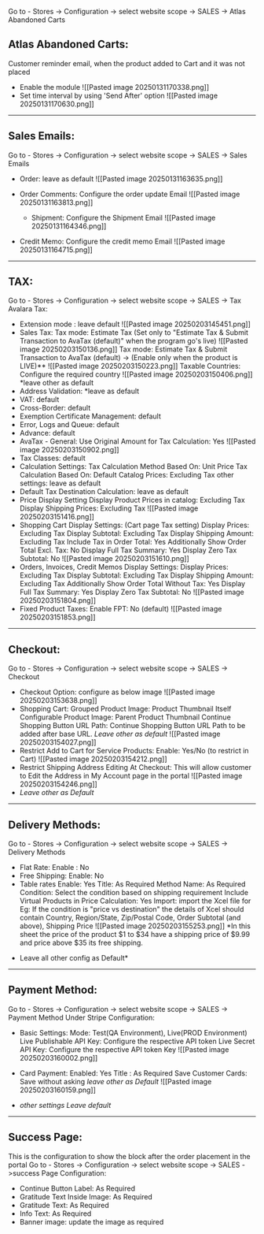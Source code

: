 
Go to - Stores -> Configuration -> select website scope -> SALES -> Atlas Abandoned Carts
## Atlas Abandoned Carts:
Customer reminder email, when the product added to Cart and it was not placed
- Enable the module
	![[Pasted image 20250131170338.png]]
- Set time interval by using 'Send After' option
  ![[Pasted image 20250131170630.png]]
---
## Sales Emails:
Go to - Stores -> Configuration -> select website scope -> SALES -> Sales Emails
- Order:
  leave as default ![[Pasted image 20250131163635.png]]

- Order Comments:
	Configure the order update Email
	  ![[Pasted image 20250131163813.png]]

  - Shipment:
     Configure the Shipment Email
      ![[Pasted image 20250131164346.png]]
      
- Credit Memo:
    Configure the credit memo Email
    ![[Pasted image 20250131164715.png]]
---
## TAX:
Go to - Stores -> Configuration -> select website scope -> SALES -> Tax
Avalara Tax:
- Extension mode : leave default
  ![[Pasted image 20250203145451.png]]
- Sales Tax:
  Tax mode: Estimate Tax (Set only to "Estimate Tax & Submit Transaction to AvaTax (default)" when the program go's live)
  ![[Pasted image 20250203150136.png]]
  Tax mode: Estimate Tax & Submit Transaction to AvaTax (default) -> (Enable only when the product is LIVE)**
  ![[Pasted image 20250203150223.png]]
  Taxable Countries: Configure the required country
  ![[Pasted image 20250203150406.png]]
  *leave other as default
- Address Validation:
  *leave as default
- VAT: default
- Cross-Border: default
- Exemption Certificate Management: default
- Error, Logs and Queue: default
- Advance: default
- AvaTax - General:
	Use Original Amount for Tax Calculation: Yes
		![[Pasted image 20250203150902.png]]
- Tax Classes: default
- Calculation Settings:
  Tax Calculation Method Based On: Unit Price
  Tax Calculation Based On: Default
  Catalog Prices: Excluding Tax
  other settings: leave as default
- Default Tax Destination Calculation: leave as default
- Price Display Setting
  Display Product Prices in catalog: Excluding Tax
  Display Shipping Prices: Excluding Tax
  ![[Pasted image 20250203151416.png]]
- Shopping Cart Display Settings: (Cart page Tax setting)
  Display Prices: Excluding Tax
  Display Subtotal: Excluding Tax
  Display Shipping Amount: Excluding Tax
  Include Tax in Order Total: Yes
  Additionally Show Order Total Excl. Tax: No
  Display Full Tax Summary: Yes
  Display Zero Tax Subtotal: No
  ![[Pasted image 20250203151610.png]]
- Orders, Invoices, Credit Memos Display Settings:
  Display Prices: Excluding Tax
  Display Subtotal: Excluding Tax
  Display Shipping Amount: Excluding Tax
  Additionally Show Order Total Without Tax: Yes
  Display Full Tax Summary: Yes
  Display Zero Tax Subtotal: No
  ![[Pasted image 20250203151804.png]]
- Fixed Product Taxes: 
  Enable FPT: No (default)
  ![[Pasted image 20250203151853.png]]
---
## Checkout:
Go to - Stores -> Configuration -> select website scope -> SALES -> Checkout
- Checkout Option: configure as below image
	![[Pasted image 20250203153638.png]]
- Shopping Cart: 
  Grouped Product Image: Product Thumbnail Itself
  Configurable Product Image: Parent Product Thumbnail
  Continue Shopping Button URL Path: Continue Shopping Button URL Path to be added after base URL.
  *Leave other as default*
  ![[Pasted image 20250203154027.png]]
- Restrict Add to Cart for Service Products: 
  Enable: Yes/No (to restrict in Cart)
  ![[Pasted image 20250203154212.png]]
- Restrict Shipping Address Editing At Checkout: This will allow customer to Edit the Address in My Account page in the portal  ![[Pasted image 20250203154246.png]]
- *Leave other as Default*


---
  
## Delivery Methods:
Go to - Stores -> Configuration -> select website scope -> SALES -> Delivery Methods
- Flat Rate: 
  Enable : No
- Free Shipping:
  Enable: No
- Table rates
  Enable: Yes
  Title: As Required
  Method Name: As Required
  Condition: Select the condition based on shipping requirement
  Include Virtual Products in Price Calculation: Yes
  Import: import the Xcel file
  for Eg:  If the condition is "price vs destination" the details of Xcel should contain Country, Region/State, Zip/Postal Code, Order Subtotal (and above), Shipping Price
  ![[Pasted image 20250203155253.png]] *In this sheet the price of the product $1 to $34 have a shipping price of $9.99 and price above $35 its free shipping.
* Leave all other config as Default*

---

## Payment Method:
Go to - Stores -> Configuration -> select website scope -> SALES -> Payment Method
Under Stripe Configuration:
- Basic Settings:
  Mode: Test(QA Environment), Live(PROD Environment)
  Live Publishable API Key: Configure the respective API token 
  Live Secret API Key: Configure the respective API token Key
  ![[Pasted image 20250203160002.png]]
- Card Payment:
  Enabled: Yes
  Title : As Required
  Save Customer Cards: Save without asking
  *leave other as Default*
  ![[Pasted image 20250203160159.png]]
  
- *other settings Leave default*

---

## Success Page: 
This is the configuration to show the block after the order placement in the portal
Go to - Stores -> Configuration -> select website scope -> SALES ->success Page
Configuration:
- Continue Button Label: As Required 
- Gratitude Text Inside Image: As Required
- Gratitude Text: As Required
- Info Text: As Required
- Banner image: update the image as required